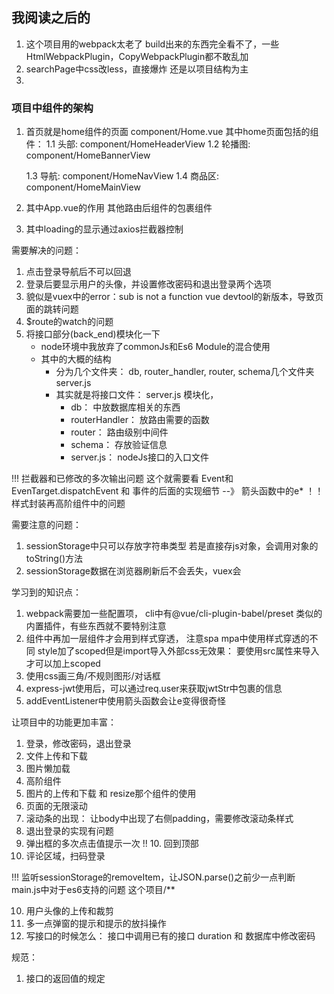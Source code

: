## 我阅读之后的
1. 这个项目用的webpack太老了
   build出来的东西完全看不了，一些HtmlWebpackPlugin，CopyWebpackPlugin都不敢乱加
2. searchPage中css改less，直接爆炸
   还是以项目结构为主
3.
### 项目中组件的架构

1. 首页就是home组件的页面  component/Home.vue
   其中home页面包括的组件：
   1.1 头部:     component/HomeHeaderView
   1.2 轮播图:   component/HomeBannerView
   
   1.3 导航:     component/HomeNavView
   1.4 商品区:   component/HomeMainView
2. 其中App.vue的作用
   其他路由后组件的包裹组件
3. 其中loading的显示通过axios拦截器控制

需要解决的问题：

1. 点击登录导航后不可以回退
2. 登录后要显示用户的头像，并设置修改密码和退出登录两个选项
3. 貌似是vuex中的error：sub is not a function
   vue devtool的新版本，导致页面的跳转问题
4. $route的watch的问题
5. 将接口部分(back_end)模块化一下
   + node环境中我放弃了commonJs和Es6 Module的混合使用
   + 其中的大概的结构
      + 分为几个文件夹： db, router_handler, router, schema几个文件夹   server.js
      + 其实就是将接口文件： server.js 模块化，
         + db：                中放数据库相关的东西
         + routerHandler：     放路由需要的函数
         + router：            路由级别中间件
         + schema：            存放验证信息
         + server.js：         nodeJs接口的入口文件

!!! 拦截器和已修改的多次输出问题
这个就需要看 Event和EvenTarget.dispatchEvent  和  事件的后面的实现细节 --》 箭头函数中的e*
！！ 样式封装再高阶组件中的问题

需要注意的问题：

1. sessionStorage中只可以存放字符串类型
   若是直接存js对象，会调用对象的toString()方法
2. sessionStorage数据在浏览器刷新后不会丢失，vuex会

学习到的知识点：

1. webpack需要加一些配置项，
   cli中有@vue/cli-plugin-babel/preset 类似的内置插件，有些东西就不要特别注意
2. 组件中再加一层组件才会用到样式穿透，  注意spa mpa中使用样式穿透的不同
   style加了scoped但是import导入外部css无效果：
   要使用src属性来导入才可以加上scoped
3. 使用css画三角/不规则图形/对话框
4. express-jwt使用后，可以通过req.user来获取jwtStr中包裹的信息
5. addEventListener中使用箭头函数会让e变得很奇怪

让项目中的功能更加丰富：

1. 登录，修改密码，退出登录
2. 文件上传和下载
3. 图片懒加载
4. 高阶组件
5. 图片的上传和下载 和 resize那个组件的使用
6. 页面的无限滚动
7. 滚动条的出现： 让body中出现了右侧padding，需要修改滚动条样式
8. 退出登录的实现有问题
9. 弹出框的多次点击值提示一次
   !! 10. 回到顶部
10. 评论区域，扫码登录

!!! 监听sessionStorage的removeItem，让JSON.parse()之前少一点判断
main.js中对于es6支持的问题  这个项目/**

10. 用户头像的上传和裁剪
11. 多一点弹窗的提示和提示的放抖操作
12. 写接口的时候怎么： 接口中调用已有的接口
    duration 和 数据库中修改密码

规范：

1. 接口的返回值的规定
